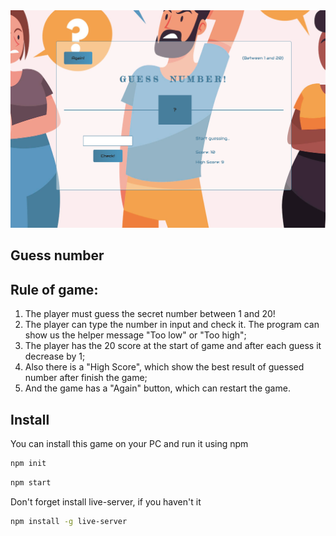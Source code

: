 <img src="src/media/GuessNumberGame.png" width="600px" />

## Guess number 

## Rule of game:
1. The player must guess the secret number between 1 and 20!
2. The player can type the number in input and check it. The program can show us the helper message "Too low" or "Too high";
3. The player has the 20 score at the start of game and after each guess it decrease by 1;
4. Also there is a "High Score", which show the best result of guessed number after finish the game;
5. And the game has a "Again" button, which can restart the game.


## Install

You can install this game on your PC and run it using npm

```sh
npm init
```

```sh
npm start
```


Don't forget install live-server, if you haven't it
```sh
npm install -g live-server
```
